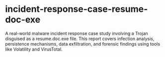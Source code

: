 # incident-response-case-resume-doc-exe
A real-world malware incident response case study involving a Trojan disguised as a resume.doc.exe file. This report covers infection analysis, persistence mechanisms, data exfiltration, and forensic findings using tools like Volatility and VirusTotal.
